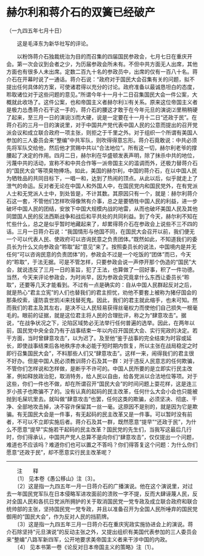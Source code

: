 # 赫尔利和蒋介石的双簧已经破产  
（一九四五年七月十日）  
  
　　这是毛泽东为新华社写的评论。   
  
　　以粉饰蒋介石独裁统治为目的而召集的四届国民参政会，七月七日在重庆开会。第一次会议到会者之少，为历届参政会所未有。不但中共方面无人出席，其他方面也有很多人未出席。定数二百九十名的参政员中，出席的仅有一百八十名。蒋介石在开幕时说了一通话。蒋介石说：“政府对于国民大会召集有关的问题，拟不提出任何具体的方案，可使诸君得以充分的讨论。政府准备以最诚恳坦白的态度，聆取诸位对于这些问题的意见。”所谓今年十一月十二日召集国民大会一件公案，大概就此收场了。这件公案，也和帝国主义者赫尔利⑴有关系。原来这位帝国主义者是极力怂恿蒋介石干这一手的，蒋介石的腰这才敢于在今年元旦的演说⑵里稍稍硬了起来，至三月一日的演说⑶而大硬，说是一定要在十一月十二日“还政于民”。在蒋介石的三月一日的演说里，对于中国共产党代表中国人民的公意而提出的召开党派会议和成立联合政府一项主张，则拒之于千里之外。对于组织一个所谓有美国人参加的三人委员会来“整编”中共军队，则吹得得意忘形。蒋介石竟敢说：中共必须先将军队交给他，然后他才赏赐中共以“合法地位”。所有这一切，赫尔利老爷的撑腰起了决定的作用。四月二日，赫尔利在华盛顿发表声明，除了抹杀中共的地位，污蔑中共的活动，宣称不和中共合作等一派帝国主义的滥调而外，还极力替蒋介石的“国民大会”等项臭物捧场。如此，美国的赫尔利，中国的蒋介石，在以中国人民为牺牲品的共同目标下，一唱一和，达到了热闹的顶点。从此以后，似乎就走上了泄气的命运。反对者无论在中国人和外国人中，在国民党内和国民党外，在有党派人士和无党派人士中，到处皆是，不计其数。其原因只有一个，就是：赫尔利蒋介石这一套，不管他们怎样吹得像煞有介事，总之是要牺牲中国人民的利益，进一步破坏中国人民的团结，安放下中国大规模内战的地雷，从而也破坏美国人民及其他同盟国人民的反法西斯战争和战后和平共处的共同利益。到了今天，赫尔利不知在忙些什么，总之是似乎暂时地藏起来了，却累得蒋介石在参政会上说些不三不四的话。三月一日蒋介石说：“我国情形与他国不同，在国民大会召开以前，我们便无一个可以代表人民、使政府可以咨询民意之负责团体。”既然如此，不知道我们的委员长为什么又向参政会“聆取”起“意见”来了。按照委员长的说法，中国境内是并无任何“可以咨询民意的负责团体”的，参政会不过是一个吃饭的“团体”而已，今天的“聆取”，于法无据。可是不管怎样，只要参政会说一声停开那个伪造的“国民”大会，就说违反了三月一日的圣旨，犯了王法，也算做了一回好事，积了一件功德。当然，今天来评论参政会，为时尚早，因为参政会究竟拿什么东西让委员长“聆取”，还要等几天才能看到。不过有一点是确实的：自从中国人民群起反对之后，就是热心“君主立宪”的人们也替我们的君主担忧，劝他不要套上被称为猪仔国会的那条绞索，谨防袁世凯⑷来找替死鬼。因此，我们的君主就此缩手，也未可知。然而我们的君主及其左右，是决不让人民轻易获得丝毫权力而使他们自己损失一根毫毛的。眼前的证据，就是这位君主将人民的合理批评，称之为“肆意攻击”。据说，“在战争状况之下，沦陷区域势必无法举行任何普遍的选举。因此，在两年以前，国民党中央全会乃有于战事结束一年以内召开国民大会、实行宪政的决定。若干方面，当时曾肆意攻击”，以为迟了。及至他“鉴于战事的完全结束为时容或延长，即使战事结束后各地秩序亦未必能于短时期内恢复，所以主张在战局稳定之时即行召集国民大会”，不料那些人们又“肆意攻击”。这样一来，闹得我们的君主很不好办。但是中国人民必须教训蒋介石及其一群：对于违反人民意志的任何欺骗，不管你们怎样说和怎样做，是断乎不许可的。中国人民所要的是立即实行民主改革，例如释放政治犯，取消特务，给人民以自由，给各党派以合法地位等项。对于这些，你们一件也不做，却在所谓召开“国民大会”的时间问题上耍花样，这是连三岁小孩子也欺骗不了的。没有认真的起码的民主改革，任何什么大会小会也只能被抛到毛屎坑里去。就叫做“肆意攻击”也罢，任何这类的欺骗，必须坚决、彻底、干净、全部地攻击掉，决不容许保留其一丝一毫。这原因不是别的，就是因为它是欺骗。有无国民大会是一件事，有无起码的民主改革又是一件事。可以暂时没有前者，不可以不立即实施后者。蒋介石及其一群，既然愿意“提早”“还政于民”，为什么不愿意“提早”实施若干起码的民主改革？国民党的先生们，当我写这最后几行时，你们得承认，中国共产党人总算不是向你们“肆意攻击”，仅仅提出一个问题，难道也不应该吗？难道你们也可以置之不答吗？你们得答复这个问题：为什么你们愿意“还政于民”，却不愿意实行民主改革呢？   
  
  
------------------  
　　注　　释   
　　〔1〕 见本卷《愚公移山》注〔3〕。   
　　〔2〕这是指一九四五年一月一日蒋介石的广播演说。他在这个演说里，对过去一年国民党军队在日本侵略军进攻面前的溃败一字不提，反而大肆诬蔑人民，反对全国人民和各抗日党派所拥护的关于取消国民党一党专政及成立联合政府和联合统帅部的主张，坚持国民党一党专政，并且以准备召开为全国人民所唾弃的国民党御用的“国民大会”，作为反对人民的挡箭牌。   
　　〔3〕这是指一九四五年三月一日蒋介石在重庆宪政实施协进会上的演说。蒋介石除坚持“元旦演说”的反动主张之外，又提出组织有美国代表参加的三人委员会来“整编”八路军新四军，公开地要求美帝国主义者来干涉中国的内政。   
　　〔4〕 见本书第一卷《论反对日本帝国主义的策略》注〔1〕。   